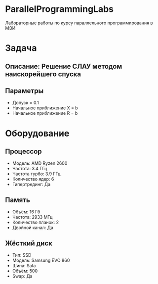 # ParallelProgrammingLabs
Лабораторные работы по курсу параллельного программирования в МЭИ

# Задача

## Описание: Решение СЛАУ методом наискорейшего спуска

## Параметры

 * Допуск = 0.1
 * Начальное приближение X = b
 * Начальное приближение R = b

# Оборудование

## Процессор
 
 * Модель: AMD Ryzen 2600
 * Частота: 3.4 ГГц
 * Частота турбо: 3.9 ГГц
 * Количество ядер: 6
 * Гипертрединг: Да 

## Память

 * Объём: 16 Гб
 * Частота: 2933 МГц
 * Количество планок: 2
 * Двойной канал: Да

## Жёсткий диск

 * Тип: SSD
 * Модель: Samsung EVO 860
 * Шина: Sata
 * Объём: 500
 * Swap: Да

